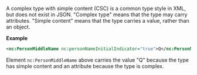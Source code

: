 
A complex type with simple content (CSC) is a common type style in XML, but does not exist in JSON.  "Complex type" means that the type may carry attributes.  "Simple content" means that the type carries a value, rather than an object.

**Example**

```xml
<nc:PersonMiddleName nc:personNameInitialIndicator="true">Q</nc:PersonMiddleName>
```

Element `nc:PersonMiddleName` above carries the value "Q" because the type has simple content and an attribute because the type is complex.
